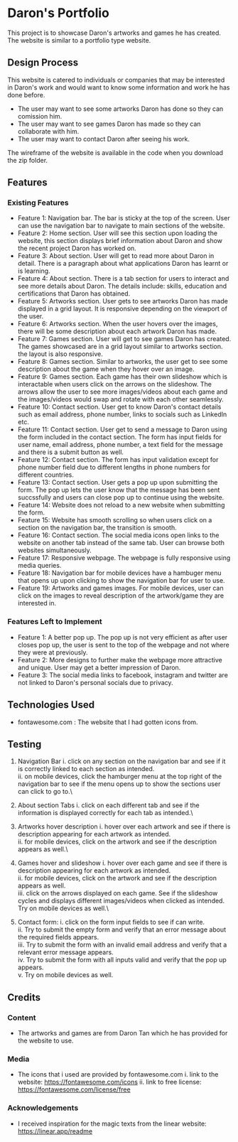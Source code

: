 # Daron's Portfolio

This project is to showcase Daron's artworks and games he has created. The website is similar to a portfolio type website.

## Design Process

This website is catered to individuals or companies that may be interested in Daron's work and would want to know some information and work he has done before.

- The user may want to see some artworks Daron has done so they can comission him.
- The user may want to see games Daron has made so they can collaborate with him.
- The user may want to contact Daron after seeing his work.

The wireframe of the website is available in the code when you download the zip folder.

## Features

### Existing Features

- Feature 1: Navigation bar. The bar is sticky at the top of the screen. User can use the navigation bar to navigate to main sections of the website.
- Feature 2: Home section. User will see this section upon loading the website, this section displays brief information about Daron and show the recent project Daron has worked on.
- Feature 3: About section. User will get to read more about Daron in detail. There is a paragraph about what applications Daron has learnt or is learning.
- Feature 4: About section. There is a tab section for users to interact and see more details about Daron. The details include: skills, education and certifications that Daron has obtained.
- Feature 5: Artworks section. User gets to see artworks Daron has made displayed in a grid layout. It is responsive depending on the viewport of the user.
- Feature 6: Artworks section. When the user hovers over the images, there will be some description about each artwork Daron has made.
- Feature 7: Games section. User will get to see games Daron has created. The games showcased are in a grid layout similar to artworks section. the layout is also responsive.
- Feature 8: Games section. Similar to artworks, the user get to see some description about the game when they hover over an image.
- Feature 9: Games section. Each game has their own slideshow which is interactable when users click on the arrows on the slideshow. The arrows allow the user to see more images/videos about each game and the images/videos would swap and rotate with each other seamlessly.
- Feature 10: Contact section. User get to know Daron's contact details such as email address, phone number, links to socials such as LinkedIn etc.
- Feature 11: Contact section. User get to send a message to Daron using the form included in the contact section. The form has input fields for user name, email address, phone number, a text field for the message and there is a submit button as well.
- Feature 12: Contact section. The form has input validation except for phone number field due to different lengths in phone numbers for different countries.
- Feature 13: Contact section. User gets a pop up upon submitting the form. The pop up lets the user know that the message has been sent succssfully and users can close pop up to continue using the website.
- Feature 14: Website does not reload to a new website when submitting the form.
- Feature 15: Website has smooth scrolling so when users click on a section on the navigation bar, the transition is smooth.
- Feature 16: Contact section. The social media icons open links to the website on another tab instead of the same tab. User can browse both websites simultaneously.
- Feature 17: Responsive webpage. The webpage is fully responsive using media queries.
- Feature 18: Navigation bar for mobile devices have a hambuger menu that opens up upon clicking to show the navigation bar for user to use.
- Feature 19: Artworks and games images. For mobile devices, user can click on the images to reveal description of the artwork/game they are interested in.

### Features Left to Implement

- Feature 1: A better pop up. The pop up is not very efficient as after user closes pop up, the user is sent to the top of the webpage and not where they were at previously.
- Feature 2: More designs to further make the webpage more attractive and unique. User may get a better impression of Daron.
- Feature 3: The social media links to facebook, instagram and twitter are not linked to Daron's personal socials due to privacy.

## Technologies Used

- fontawesome.com : The website that I had gotten icons from.

## Testing

1. Navigation Bar
   i. click on any section on the navigation bar and see if it is correctly linked to each section as intended.\
   ii. on mobile devices, click the hamburger menu at the top right of the navigation bar to see if the menu opens up to show the sections user can click to go to.\

2. About section Tabs
   i. click on each different tab and see if the information is displayed correctly for each tab as intended.\

3. Artworks hover description
   i. hover over each artwork and see if there is description appearing for each artwork as intended.\
   ii. for mobile devices, click on the artwork and see if the description appears as well.\

4. Games hover and slideshow
   i. hover over each game and see if there is description appearing for each artwork as intended.\
   ii. for mobile devices, click on the artwork and see if the description appears as well.\
   iii. click on the arrows displayed on each game. See if the slideshow cycles and displays different images/videos when clicked as intended. Try on mobile devices as well.\

5. Contact form:
   i. click on the form input fields to see if can write.\
   ii. Try to submit the empty form and verify that an error message about the required fields appears.\
   iii. Try to submit the form with an invalid email address and verify that a relevant error message appears.\
   iv. Try to submit the form with all inputs valid and verify that the pop up appears.\
   v. Try on mobile devices as well.

## Credits

### Content

- The artworks and games are from Daron Tan which he has provided for the website to use.

### Media

- The icons that i used are provided by fontawesome.com
  i. link to the website: https://fontawesome.com/icons
  ii. link to free license: https://fontawesome.com/license/free

### Acknowledgements

- I received inspiration for the magic texts from the linear website: https://linear.app/readme

